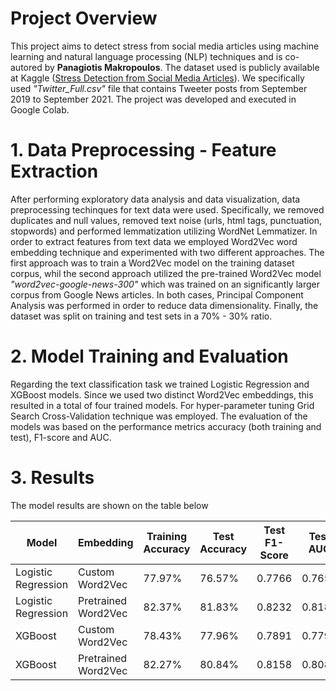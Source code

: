 # Project Overview
This project aims to detect stress from social media articles using machine learning and natural language processing (NLP) techniques and is co-autored by **Panagiotis Makropoulos**. The dataset used is publicly available at Kaggle ([Stress Detection from Social Media Articles](https://www.kaggle.com/datasets/mexwell/stress-detection-from-social-media-articles)). We specifically used *"Twitter_Full.csv"* file that contains Tweeter posts from September 2019 to September 2021. The project was developed and executed in Google Colab.

# 1. Data Preprocessing - Feature Extraction
After performing exploratory data analysis and data visualization, data preprocessing techinques for text data were used. Specifically, we removed duplicates and null values, removed text noise (urls, html tags, punctuation, stopwords) and performed lemmatization utilizing WordNet Lemmatizer. In order to extract features from text data we employed Word2Vec word embedding technique and experimented with two different approaches. The first approach was to train a Word2Vec model on the training dataset corpus, whil the second approach utilized the pre-trained Word2Vec model *"word2vec-google-news-300"* which was trained on an significantly larger corpus from Google News articles. In both cases, Principal Component Analysis was performed in order to reduce data dimensionality. Finally, the dataset was split on training and test sets in a 70% - 30% ratio.

# 2. Model Training and Evaluation
Regarding the text classification task we trained Logistic Regression and XGBoost models. Since we used two distinct Word2Vec embeddings, this resulted in a total of four trained models. For hyper-parameter tuning Grid Search Cross-Validation technique was employed. The evaluation of the models was based on the performance metrics accuracy (both training and test), F1-score and AUC.

# 3. Results
The model results are shown on the table below

| Model               | Embedding            | Training Accuracy | Test Accuracy |  Test F1-Score | Test AUC  |
|---------------------|----------------------|-------------------|---------------|----------------|-----------|
| Logistic Regression | Custom Word2Vec      | 77.97% | 76.57% | 0.7766 | 0.7657 |
| Logistic Regression | Pretrained Word2Vec  | 82.37% | 81.83% | 0.8232 | 0.8182 |
| XGBoost            | Custom Word2Vec       | 78.43% | 77.96% | 0.7891 | 0.7795 |
| XGBoost            | Pretrained Word2Vec   | 82.27% | 80.84% | 0.8158 | 0.8083 |
